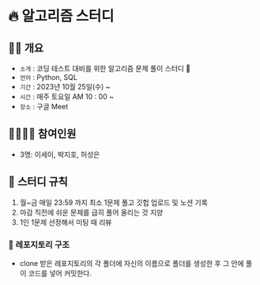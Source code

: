 # 🔥 알고리즘 스터디

## 👨‍🏫 개요

- `소개` : 코딩 테스트 대비를 위한 알고리즘 문제 풀이 스터디 👊
- `언어` : Python, SQL
- `기간` : 2023년 10월 25일(수) ~ 
- `시간` : 매주 토요일 AM 10 : 00 ~
- `장소` : 구글 Meet

## 👨‍👨‍👦‍👦 참여인원

- 3명: 이세이, 박지호, 허성은

## 🤙 스터디 규칙

1. 월~금 매일 23:59 까지 최소 1문제 풀고 깃헙 업로드 및 노션 기록
2. 마감 직전에 쉬운 문제를 급히 풀어 올리는 것 지양
3. 1인 1문제 선정해서 미팅 때 리뷰

### 📁 레포지토리 구조

- clone 받은 레포지토리의 각 폴더에 자신의 이름으로 폴더를 생성한 후 그 안에 풀이 코드를 넣어 커밋한다.
